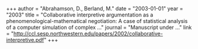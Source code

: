 +++
author = "Abrahamson, D., Berland, M."
date = "2003-01-01"
year = "2003"
title = "Collaborative interpretive argumentation as a phenomenological-mathematical negotiation: A case of statistical analysis of a computer simulation of complex …"
journal = "Manuscript under …"
link = "http://ccl.sesp.northwestern.edu/papers/2002/collaborative-interpretive.pdf"
+++
